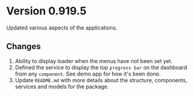 # Version 0.919.5

Updated various aspects of the applications.

## Changes

1.  Ability to display loader when the menus have not been set yet.
2.  Defined the service to display the top `progress bar` on the dashboard from any `component`. See demo app for how it's been done.
3.  Update `README.md` with more details about the structure, components, services and models for the package.
